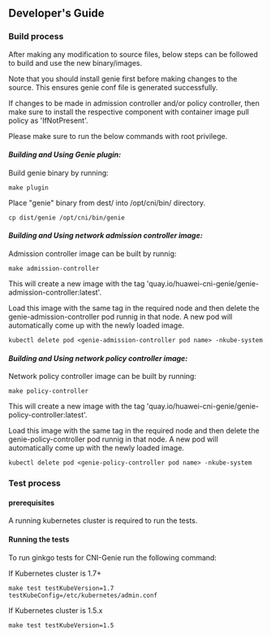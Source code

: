 ## Developer's Guide

### Build process

After making any modification to source files, below steps can be followed to build and use the new binary/images. 

Note that you should install genie first before making changes to the source. This ensures genie conf file is generated successfully.

If changes to be made in admission controller and/or policy controller, then make sure to install the respective component
with container image pull policy as 'IfNotPresent'.

Please make sure to run the below commands with root privilege.

#### *Building and Using Genie plugin:*

Build genie binary by running:
```
make plugin
```
Place "genie" binary from dest/ into /opt/cni/bin/ directory.
```
cp dist/genie /opt/cni/bin/genie
```
#### *Building and Using network admission controller image:*

Admission controller image can be built by runnig:
```
make admission-controller
```
This will create a new image with the tag 'quay.io/huawei-cni-genie/genie-admission-controller:latest'.

Load this image with the same tag in the required node and then delete the genie-admission-controller pod runnig in that node. A new pod will automatically come up with the newly loaded image.

```
kubectl delete pod <genie-admission-controller pod name> -nkube-system
```

#### *Building and Using network policy controller image:*

Network policy controller image can be built by running:
```
make policy-controller
```
This will create a new image with the tag 'quay.io/huawei-cni-genie/genie-policy-controller:latest'.

Load this image with the same tag in the required node and then delete the genie-policy-controller pod runnig in that node. A new pod will automatically come up with the newly loaded image.

```
kubectl delete pod <genie-policy-controller pod name> -nkube-system
```

### Test process

#### prerequisites

A running kubernetes cluster is required to run the tests.

#### Running the tests

To run ginkgo tests for CNI-Genie run the following command:

If Kubernetes cluster is 1.7+
```
make test testKubeVersion=1.7 testKubeConfig=/etc/kubernetes/admin.conf
```

If Kubernetes cluster is 1.5.x
```
make test testKubeVersion=1.5
